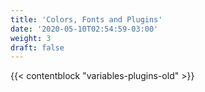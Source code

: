 ```yaml
---
title: 'Colors, Fonts and Plugins'
date: '2020-05-10T02:54:59-03:00'
weight: 3
draft: false
---
```


{{< contentblock "variables-plugins-old" >}}